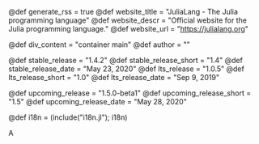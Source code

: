 <!-- RSS parameters -->
@def generate_rss = true
@def website_title = "JuliaLang - The Julia programming language"
@def website_descr = "Official website for the Julia programming language."
@def website_url = "https://julialang.org"

<!-- NOTE: don't change what's below -->
@def div_content = "container main" <!-- instead of franklin-content -->
@def author = ""

<!-- Templating of the Downloads -->
@def stable_release = "1.4.2"
@def stable_release_short = "1.4"
@def stable_release_date = "May 23, 2020"
@def lts_release = "1.0.5"
@def lts_release_short = "1.0"
@def lts_release_date = "Sep 9, 2019"

<!--
If the following lines are commented, the "upcoming release" section
in `downloads/index.md` will not be shown.
-->
@def upcoming_release = "1.5.0-beta1"
@def upcoming_release_short = "1.5"
@def upcoming_release_date = "May 28, 2020"

<!--
Every line must start with four spaces. Test the dictionary in Julia
to ensure  you didn't forget a comma or a parenthesis
-->
@def i18n = (include("i18n.jl"); i18n)

A
